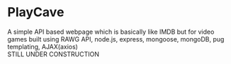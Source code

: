 # PlayCave

A simple API based webpage which is basically like IMDB but for video games
built using RAWG API, node.js, express, mongoose, mongoDB, pug templating, AJAX(axios) <br>
STILL UNDER CONSTRUCTION
